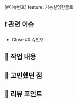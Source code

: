 [#이슈번호] feature: 기능설명한글로

## ❗️ 관련 이슈
- Close #이슈번호

## 🚀 작업 내용
<!-- 이번 PR에서 작업한 내용을 간략히 설명해주세요.(이미지 첨부 가능) -->

## 🤔 고민했던 점

## 💬 리뷰 포인트
